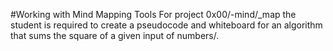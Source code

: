 #Working with Mind Mapping Tools
For project 0x00/-mind/_map the student is required to create a pseudocode and whiteboard for an algorithm that sums the square of a given input of numbers/.
